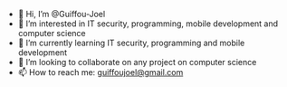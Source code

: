 - 👋 Hi, I’m @Guiffou-Joel
- 👀 I’m interested in IT security, programming, mobile development and computer science
- 🌱 I’m currently learning IT security, programming and mobile development
- 💞️ I’m looking to collaborate on any project on computer science
- 📫 How to reach me: guiffoujoel@gmail.com

<!---
Guiffou-Joel/Guiffou-Joel is a ✨ special ✨ repository because its `README.md` (this file) appears on your GitHub profile.
You can click the Preview link to take a look at your changes.
--->
